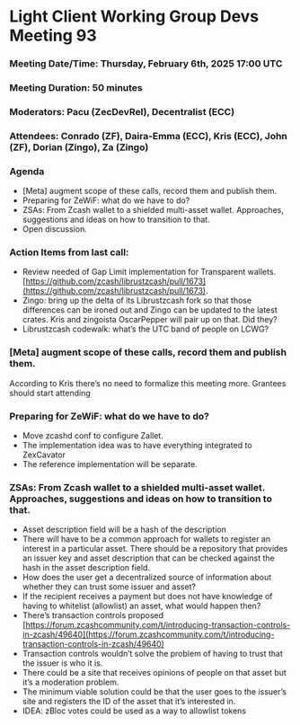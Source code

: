 # Light Client Working Group Devs Meeting 93

### Meeting Date/Time: Thursday, February 6th, 2025 17:00 UTC

### Meeting Duration: 50 minutes

### Moderators: Pacu (ZecDevRel), Decentralist (ECC)

### Attendees: Conrado (ZF), Daira-Emma (ECC), Kris (ECC), John (ZF), Dorian (Zingo), Za (Zingo)

### Agenda

- \[Meta\] augment scope of these calls, record them and publish them.   
- Preparing for ZeWiF: what do we have to do?  
- ZSAs: From Zcash wallet to a shielded multi-asset wallet. Approaches, suggestions and ideas on how to transition to that.   
- Open discussion.  
  


### Action Items from last call:

* Review needed of Gap Limit implementation for Transparent wallets. [https://github.com/zcash/librustzcash/pull/1673](https://github.com/zcash/librustzcash/pull/1673).   
* Zingo: bring up the delta of its Librustzcash fork so that those differences can be ironed out and Zingo can be updated to the latest crates. Kris and zingoista OscarPepper will pair up on that. Did they?   
* Librustzcash codewalk: what’s the UTC band of people on LCWG?

### \[Meta\] augment scope of these calls, record them and publish them. 

According to Kris there’s no need to formalize this meeting more. Grantees should start attending 

### Preparing for ZeWiF: what do we have to do?

- Move zcashd conf to configure Zallet.   
- The implementation idea was to have everything integrated to ZexCavator  
- The reference implementation will be separate. 

### ZSAs: From Zcash wallet to a shielded multi-asset wallet. Approaches, suggestions and ideas on how to transition to that. 

- Asset description field will be a hash of the description    
- There will have to be a common approach for wallets to register an interest in a particular asset. There should be a repository that provides an issuer key and asset description that can be checked against the hash in the asset description field.  
- How does the user get a decentralized source of information about whether they can trust some issuer and asset?  
- If the recipient receives a payment but does not have knowledge of having to whitelist (allowlist) an asset, what would happen then?  
- There’s transaction controls proposed [https://forum.zcashcommunity.com/t/introducing-transaction-controls-in-zcash/49640](https://forum.zcashcommunity.com/t/introducing-transaction-controls-in-zcash/49640)  
- Transaction controls wouldn’t solve the problem of having to trust that the issuer is who it is.  
- There could be a site that receives opinions of people on that asset but it’s a moderation problem.  
- The minimum viable solution could be that the user goes to the issuer’s site and registers the ID of the asset that it’s interested in.  
- IDEA: zBloc votes could be used as a way to allowlist tokens